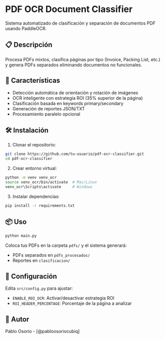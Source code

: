 # PDF OCR Document Classifier

Sistema automatizado de clasificación y separación de documentos PDF usando PaddleOCR.

## 📋 Descripción

Procesa PDFs mixtos, clasifica páginas por tipo (Invoice, Packing List, etc.) y genera PDFs separados eliminando documentos no funcionales.

## 🚀 Características

- Detección automática de orientación y rotación de imágenes
- OCR inteligente con estrategia ROI (35% superior de la página)
- Clasificación basada en keywords primary/secondary
- Generación de reportes JSON/TXT
- Procesamiento paralelo opcional

## 🛠️ Instalación

1. Clonar el repositorio:
```bash
git clone https://github.com/tu-usuario/pdf-ocr-classifier.git
cd pdf-ocr-classifier
```

2. Crear entorno virtual:
```bash
python -m venv venv_ocr
source venv_ocr/bin/activate  # Mac/Linux
venv_ocr\Scripts\activate     # Windows
```

3. Instalar dependencias:
```bash
pip install -r requirements.txt
```

## 📦 Uso
```bash
python main.py
```

Coloca tus PDFs en la carpeta `pdfs/` y el sistema generará:
- PDFs separados en `pdfs_procesados/`
- Reportes en `clasificacion/`

## 🔧 Configuración

Edita `src/config.py` para ajustar:
- `ENABLE_ROI_OCR`: Activar/desactivar estrategia ROI
- `ROI_HEADER_PERCENTAGE`: Porcentaje de la página a analizar


## 👤 Autor

Pablo Osorio - [@pabloosoriocubiq]